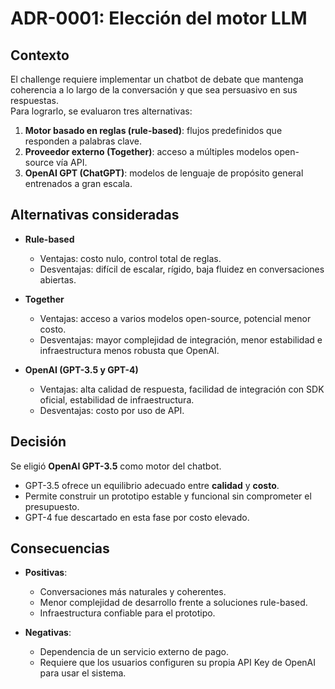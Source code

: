 # ADR-0001: Elección del motor LLM

## Contexto
El challenge requiere implementar un chatbot de debate que mantenga coherencia a lo largo de la conversación y que sea persuasivo en sus respuestas.  
Para lograrlo, se evaluaron tres alternativas:

1. **Motor basado en reglas (rule-based)**: flujos predefinidos que responden a palabras clave.
2. **Proveedor externo (Together)**: acceso a múltiples modelos open-source vía API.
3. **OpenAI GPT (ChatGPT)**: modelos de lenguaje de propósito general entrenados a gran escala.

## Alternativas consideradas
- **Rule-based**  
  - Ventajas: costo nulo, control total de reglas.  
  - Desventajas: difícil de escalar, rígido, baja fluidez en conversaciones abiertas.  

- **Together**  
  - Ventajas: acceso a varios modelos open-source, potencial menor costo.  
  - Desventajas: mayor complejidad de integración, menor estabilidad e infraestructura menos robusta que OpenAI.  

- **OpenAI (GPT-3.5 y GPT-4)**  
  - Ventajas: alta calidad de respuesta, facilidad de integración con SDK oficial, estabilidad de infraestructura.  
  - Desventajas: costo por uso de API.  

## Decisión
Se eligió **OpenAI GPT-3.5** como motor del chatbot.  
- GPT-3.5 ofrece un equilibrio adecuado entre **calidad** y **costo**.  
- Permite construir un prototipo estable y funcional sin comprometer el presupuesto.  
- GPT-4 fue descartado en esta fase por costo elevado.  

## Consecuencias
- **Positivas**:  
  - Conversaciones más naturales y coherentes.  
  - Menor complejidad de desarrollo frente a soluciones rule-based.  
  - Infraestructura confiable para el prototipo.  

- **Negativas**:  
  - Dependencia de un servicio externo de pago.  
  - Requiere que los usuarios configuren su propia API Key de OpenAI para usar el sistema.

